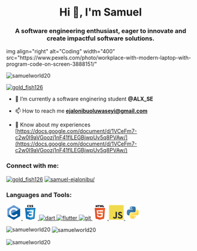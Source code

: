 <h1 align="center">Hi 👋, I'm Samuel</h1>
<h3 align="center">A software engineering enthusiast, eager to innovate and create impactful software solutions.</h3>
img align="right" alt="Coding" width="400" src="https://www.pexels.com/photo/workplace-with-modern-laptop-with-program-code-on-screen-3888151/"

<p align="left"> <img src="https://komarev.com/ghpvc/?username=samuelworld20&label=Profile%20views&color=0e75b6&style=flat" alt="samuelworld20" /> </p>

<p align="left"> <a href="https://twitter.com/gold_fish126" target="blank"><img src="https://img.shields.io/twitter/follow/gold_fish126?logo=twitter&style=for-the-badge" alt="gold_fish126" /></a> </p>

- 🔭 I’m currently a software enginering student **@ALX_SE**

- 📫 How to reach me **ejalonibuoluwaseyi@gmail.com**

- 📄 Know about my experiences [https://docs.google.com/document/d/1VCeFm7-c2w0I9aVGoozj1nF41flLEGBjwpUv5q8PVAw/](https://docs.google.com/document/d/1VCeFm7-c2w0I9aVGoozj1nF41flLEGBjwpUv5q8PVAw/)

<h3 align="left">Connect with me:</h3>
<p align="left">
<a href="https://twitter.com/gold_fish126" target="blank"><img align="center" src="https://raw.githubusercontent.com/rahuldkjain/github-profile-readme-generator/master/src/images/icons/Social/twitter.svg" alt="gold_fish126" height="30" width="40" /></a>
<a href="https://linkedin.com/in/samuel-ejalonibu/" target="blank"><img align="center" src="https://raw.githubusercontent.com/rahuldkjain/github-profile-readme-generator/master/src/images/icons/Social/linked-in-alt.svg" alt="samuel-ejalonibu/" height="30" width="40" /></a>
</p>

<h3 align="left">Languages and Tools:</h3>
<p align="left"> <a href="https://www.cprogramming.com/" target="_blank" rel="noreferrer"> <img src="https://raw.githubusercontent.com/devicons/devicon/master/icons/c/c-original.svg" alt="c" width="40" height="40"/> </a> <a href="https://www.w3schools.com/css/" target="_blank" rel="noreferrer"> <img src="https://raw.githubusercontent.com/devicons/devicon/master/icons/css3/css3-original-wordmark.svg" alt="css3" width="40" height="40"/> </a> <a href="https://dart.dev" target="_blank" rel="noreferrer"> <img src="https://www.vectorlogo.zone/logos/dartlang/dartlang-icon.svg" alt="dart" width="40" height="40"/> </a> <a href="https://flutter.dev" target="_blank" rel="noreferrer"> <img src="https://www.vectorlogo.zone/logos/flutterio/flutterio-icon.svg" alt="flutter" width="40" height="40"/> </a> <a href="https://git-scm.com/" target="_blank" rel="noreferrer"> <img src="https://www.vectorlogo.zone/logos/git-scm/git-scm-icon.svg" alt="git" width="40" height="40"/> </a> <a href="https://www.w3.org/html/" target="_blank" rel="noreferrer"> <img src="https://raw.githubusercontent.com/devicons/devicon/master/icons/html5/html5-original-wordmark.svg" alt="html5" width="40" height="40"/> </a> <a href="https://developer.mozilla.org/en-US/docs/Web/JavaScript" target="_blank" rel="noreferrer"> <img src="https://raw.githubusercontent.com/devicons/devicon/master/icons/javascript/javascript-original.svg" alt="javascript" width="40" height="40"/> </a> <a href="https://www.python.org" target="_blank" rel="noreferrer"> <img src="https://raw.githubusercontent.com/devicons/devicon/master/icons/python/python-original.svg" alt="python" width="40" height="40"/> </a> </p>

<p><img align="left" src="https://github-readme-stats.vercel.app/api/top-langs?username=samuelworld20&show_icons=true&locale=en&layout=compact" alt="samuelworld20" /></p>

<p>&nbsp;<img align="center" src="https://github-readme-stats.vercel.app/api?username=samuelworld20&show_icons=true&locale=en" alt="samuelworld20" /></p>

<p><img align="center" src="https://github-readme-streak-stats.herokuapp.com/?user=samuelworld20&" alt="samuelworld20" /></p>
